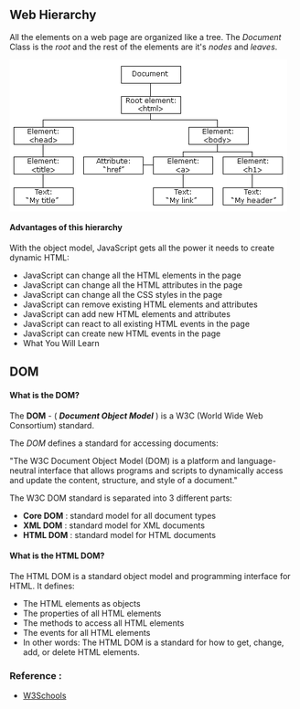 ## Web Hierarchy
All the elements on a web page are organized like a tree. The _Document_ Class is the _root_ and the rest of the elements are it's _nodes_ and _leaves_.

<img src="https://github.com/hosseindehghanipour1998/Web_Programming/blob/master/Misc%20Data/jQuery/DOM_Tree.gif" height="auto" width="auto" align="middle">

#### Advantages of this hierarchy
With the object model, JavaScript gets all the power it needs to create dynamic HTML:

  - JavaScript can change all the HTML elements in the page
  - JavaScript can change all the HTML attributes in the page
  - JavaScript can change all the CSS styles in the page
  - JavaScript can remove existing HTML elements and attributes
  - JavaScript can add new HTML elements and attributes
  - JavaScript can react to all existing HTML events in the page
  - JavaScript can create new HTML events in the page
  - What You Will Learn

## DOM
#### What is the DOM?
The __DOM__ -  ( ___Document Object Model___ ) is a W3C (World Wide Web Consortium) standard.

The _DOM_ defines a standard for accessing documents:

"The W3C Document Object Model (DOM) is a platform and language-neutral interface that allows programs and scripts to dynamically access and update the content, structure, and style of a document."

The W3C DOM standard is separated into 3 different parts:
  - __Core DOM__ : standard model for all document types
  - __XML DOM__ : standard model for XML documents
  - __HTML DOM__ : standard model for HTML documents
#### What is the HTML DOM?
The HTML DOM is a standard object model and programming interface for HTML. It defines:
  - The HTML elements as objects
  - The properties of all HTML elements
  - The methods to access all HTML elements
  - The events for all HTML elements
  - In other words: The HTML DOM is a standard for how to get, change, add, or delete HTML elements.
  
### Reference : 
  - [W3Schools](https://www.w3schools.com/js/js_htmldom.asp)
